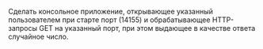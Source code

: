 Сделать консольное приложение, открывающее указанный пользователем при старте порт
(14155) и обрабатывающее HTTP-запросы GET на указанный порт, при этом выдающее в
качестве ответа случайное число. 
